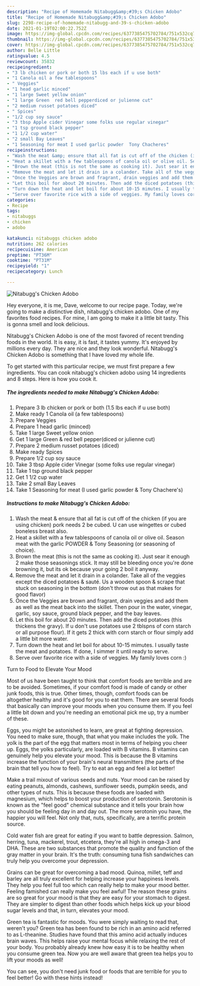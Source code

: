 ```yaml
---
description: "Recipe of Homemade Nitabugg&amp;#39;s Chicken Adobo"
title: "Recipe of Homemade Nitabugg&amp;#39;s Chicken Adobo"
slug: 2298-recipe-of-homemade-nitabugg-and-39-s-chicken-adobo
date: 2021-01-19T02:00:22.752Z
image: https://img-global.cpcdn.com/recipes/6377385475702784/751x532cq70/nitabuggs-chicken-adobo-recipe-main-photo.jpg
thumbnail: https://img-global.cpcdn.com/recipes/6377385475702784/751x532cq70/nitabuggs-chicken-adobo-recipe-main-photo.jpg
cover: https://img-global.cpcdn.com/recipes/6377385475702784/751x532cq70/nitabuggs-chicken-adobo-recipe-main-photo.jpg
author: Belle Little
ratingvalue: 4.5
reviewcount: 35832
recipeingredient:
- "3 lb chicken or pork or both 15 lbs each if u use both"
- "1 Canola oil a few tablespoons"
- " Veggies"
- "1 head garlic minced"
- "1 large Sweet yellow onion"
- "1 large Green  red bell pepperdiced or julienne cut"
- "2 medium russet potatoes diced"
- " Spices"
- "1/2 cup soy sauce"
- "3 tbsp Apple cider Vinegar some folks use regular vinegar"
- "1 tsp ground black pepper"
- "1 1/2 cup water"
- "2 small Bay Leaves"
- "1 Seasoning for meat I used garlic powder  Tony Chacheres"
recipeinstructions:
- "Wash the meat &amp; ensure that all fat is cut off of the chicken (if you are using chicken) pork needs 2 be cubed. U can use wingettes or cubed boneless breast also."
- "Heat a skillet with a few tablespoons of canola oil or olive oil. Season meat with the garlic POWDER &amp; Tony Seasoning (or seasoning of choice)."
- "Brown the meat (this is not the same as cooking it). Just sear it enough 2 make those seasonings stick. It may still be bleeding once you&#39;re done browning it, but its ok because your going 2 boil it anyway."
- "Remove the meat and let it drain in a colander. Take all of the veggies except the diced potatoes &amp; sauté. Us a wooden spoon &amp; scrape that stuck on seasoning in the bottom (don&#39;t throw out as that makes for good flavor)"
- "Once the Veggies are brown and fragrant, drain veggies and add them as well as the meat back into the skillet. Then pour in the water, vinegar, garlic, soy sauce, ground black pepper, and the bay leaves."
- "Let this boil for about 20 minutes. Then add the diced potatoes (this thickens the gravy). If u don&#39;t use potatoes use 2 tblspns of corn starch or all purpose flour). If it gets 2 thick with corn starch or flour simply add a little bit more water."
- "Turn down the heat and let boil for about 10-15 mimutes. I usually taste the meat and potatoes. If done, I simmer it until ready to serve."
- "Serve over favorite rice with a side of veggies. My family loves corn :)"
categories:
- Recipe
tags:
- nitabuggs
- chicken
- adobo

katakunci: nitabuggs chicken adobo 
nutrition: 262 calories
recipecuisine: American
preptime: "PT36M"
cooktime: "PT31M"
recipeyield: "1"
recipecategory: Lunch

---
```



![Nitabugg&#39;s Chicken Adobo](https://img-global.cpcdn.com/recipes/6377385475702784/751x532cq70/nitabuggs-chicken-adobo-recipe-main-photo.jpg)

Hey everyone, it is me, Dave, welcome to our recipe page. Today, we're going to make a distinctive dish, nitabugg&#39;s chicken adobo. One of my favorites food recipes. For mine, I am going to make it a little bit tasty. This is gonna smell and look delicious.

Nitabugg&#39;s Chicken Adobo is one of the most favored of recent trending foods in the world. It is easy, it is fast, it tastes yummy. It's enjoyed by millions every day. They are nice and they look wonderful. Nitabugg&#39;s Chicken Adobo is something that I have loved my whole life.




To get started with this particular recipe, we must first prepare a few ingredients. You can cook nitabugg&#39;s chicken adobo using 14 ingredients and 8 steps. Here is how you cook it.

<!--inarticleads1-->

##### The ingredients needed to make Nitabugg&#39;s Chicken Adobo:

1. Prepare 3 lb chicken or pork or both (1.5 lbs each if u use both)
1. Make ready 1 Canola oil (a few tablespoons)
1. Prepare  Veggies
1. Prepare 1 head garlic (minced)
1. Take 1 large Sweet yellow onion
1. Get 1 large Green &amp; red bell pepper(diced or julienne cut)
1. Prepare 2 medium russet potatoes (diced)
1. Make ready  Spices
1. Prepare 1/2 cup soy sauce
1. Take 3 tbsp Apple cider Vinegar (some folks use regular vinegar)
1. Take 1 tsp ground black pepper
1. Get 1 1/2 cup water
1. Take 2 small Bay Leaves
1. Take 1 Seasoning for meat (I used garlic powder &amp; Tony Chachere&#39;s)




<!--inarticleads2-->

##### Instructions to make Nitabugg&#39;s Chicken Adobo:

1. Wash the meat &amp; ensure that all fat is cut off of the chicken (if you are using chicken) pork needs 2 be cubed. U can use wingettes or cubed boneless breast also.
1. Heat a skillet with a few tablespoons of canola oil or olive oil. Season meat with the garlic POWDER &amp; Tony Seasoning (or seasoning of choice).
1. Brown the meat (this is not the same as cooking it). Just sear it enough 2 make those seasonings stick. It may still be bleeding once you&#39;re done browning it, but its ok because your going 2 boil it anyway.
1. Remove the meat and let it drain in a colander. Take all of the veggies except the diced potatoes &amp; sauté. Us a wooden spoon &amp; scrape that stuck on seasoning in the bottom (don&#39;t throw out as that makes for good flavor)
1. Once the Veggies are brown and fragrant, drain veggies and add them as well as the meat back into the skillet. Then pour in the water, vinegar, garlic, soy sauce, ground black pepper, and the bay leaves.
1. Let this boil for about 20 minutes. Then add the diced potatoes (this thickens the gravy). If u don&#39;t use potatoes use 2 tblspns of corn starch or all purpose flour). If it gets 2 thick with corn starch or flour simply add a little bit more water.
1. Turn down the heat and let boil for about 10-15 mimutes. I usually taste the meat and potatoes. If done, I simmer it until ready to serve.
1. Serve over favorite rice with a side of veggies. My family loves corn :)




Turn to Food to Elevate Your Mood


Most of us have been taught to think that comfort foods are terrible and are to be avoided. Sometimes, if your comfort food is made of candy or other junk foods, this is true. Other times, though, comfort foods can be altogether healthy and it's good for you to eat them. There are several foods that basically can improve your moods when you consume them. If you feel a little bit down and you're needing an emotional pick me up, try a number of these.

Eggs, you might be astonished to learn, are great at fighting depression. You need to make sure, though, that what you make includes the yolk. The yolk is the part of the egg that matters most in terms of helping you cheer up. Eggs, the yolks particularly, are loaded with B vitamins. B vitamins can genuinely help you elevate your mood. This is because the B vitamins increase the function of your brain's neural transmitters (the parts of the brain that tell you how to feel). Try to eat an egg and feel a lot better!

Make a trail mixout of various seeds and nuts. Your mood can be raised by eating peanuts, almonds, cashews, sunflower seeds, pumpkin seeds, and other types of nuts. This is because these foods are loaded with magnesium, which helps to boost your production of serotonin. Serotonin is known as the "feel good" chemical substance and it tells your brain how you should be feeling day in and day out. The more serotonin you have, the happier you will feel. Not only that, nuts, specifically, are a terrific protein source.

Cold water fish are great for eating if you want to battle depression. Salmon, herring, tuna, mackerel, trout, etcetera, they're all high in omega-3 and DHA. These are two substances that promote the quality and function of the gray matter in your brain. It's the truth: consuming tuna fish sandwiches can truly help you overcome your depression. 

Grains can be great for overcoming a bad mood. Quinoa, millet, teff and barley are all truly excellent for helping increase your happiness levels. They help you feel full too which can really help to make your mood better. Feeling famished can really make you feel awful! The reason these grains are so great for your mood is that they are easy for your stomach to digest. They are simpler to digest than other foods which helps kick up your blood sugar levels and that, in turn, elevates your mood.

Green tea is fantastic for moods. You were simply waiting to read that, weren't you? Green tea has been found to be rich in an amino acid referred to as L-theanine. Studies have found that this amino acid actually induces brain waves. This helps raise your mental focus while relaxing the rest of your body. You probably already knew how easy it is to be healthy when you consume green tea. Now you are well aware that green tea helps you to lift your moods as well!

You can see, you don't need junk food or foods that are terrible for you to feel better! Go  with  these hints  instead!

